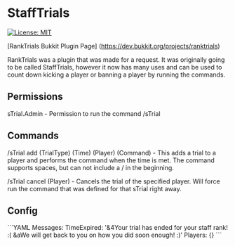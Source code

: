 # StaffTrials

[![License: MIT](https://img.shields.io/badge/License-MIT-yellow.svg)](https://opensource.org/licenses/MIT)

[RankTrials Bukkit Plugin Page] (https://dev.bukkit.org/projects/ranktrials)

RankTrials was a plugin that was made for a request. It was originally going to be called StaffTrials, however it now has many uses and can be used to count down kicking a player or banning a player by running the commands.

<h2>Permissions</h2>
sTrial.Admin - Permission to run the command /sTrial

<h2>Commands</h2>
/sTrial add (TrialType) (Time) (Player) (Command) - This adds a trial to a player and performs the command when the time is met. The command supports spaces, but can not include a / in the beginning.

/sTrial cancel (Player) - Cancels the trial of the specified player. Will force run the command that was defined for that sTrial right away.

<h2>Config</h2>
```YAML
Messages:
  TimeExpired: '&4Your trial has ended for your staff rank! :( &aWe will get back to you on how you did soon enough! :)'  
Players: {}
```
